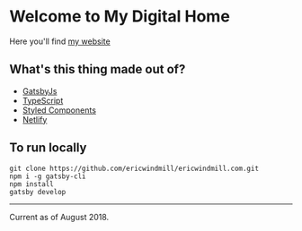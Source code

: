 # Welcome to My Digital Home

Here you'll find [my website](http://ericwindmill.com)

## What's this thing made out of?

* [GatsbyJs](https://www.gatsbyjs.org/)
* [TypeScript](https://www.typescriptlang.org/)
* [Styled Components](https://www.styled-components.com/)
* [Netlify](https://www.netlify.com/)

## To run locally

```
git clone https://github.com/ericwindmill/ericwindmill.com.git
npm i -g gatsby-cli
npm install
gatsby develop
```

---

Current as of August 2018.
